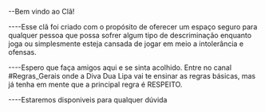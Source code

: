 --Bem vindo ao Clã!

----Esse clã foi criado com o propósito de oferecer um espaço seguro para qualquer pessoa que possa sofrer algum tipo de descriminação enquanto joga ou simplesmente esteja cansada de jogar em meio a intolerância e ofensas. 

----Espero que faça amigos aqui e se sinta acolhido. Entre no canal #Regras_Gerais onde a Diva Dua Lipa vai te ensinar as regras básicas, mas já tenha em mente que a principal regra é RESPEITO.

----Estaremos disponiveis para qualquer dúvida
